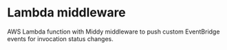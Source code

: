 # Lambda middleware

AWS Lambda function with Middy middleware to push custom EventBridge events for
invocation status changes.
